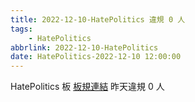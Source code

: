 ```yaml
---
title: 2022-12-10-HatePolitics 違規 0 人
tags:
    - HatePolitics
abbrlink: 2022-12-10-HatePolitics
date: HatePolitics-2022-12-10 12:00:00
---
```

HatePolitics 板 [板規連結](https://www.ptt.cc/bbs/HatePolitics/M.1617115262.A.D60.html)
昨天違規 0 人
